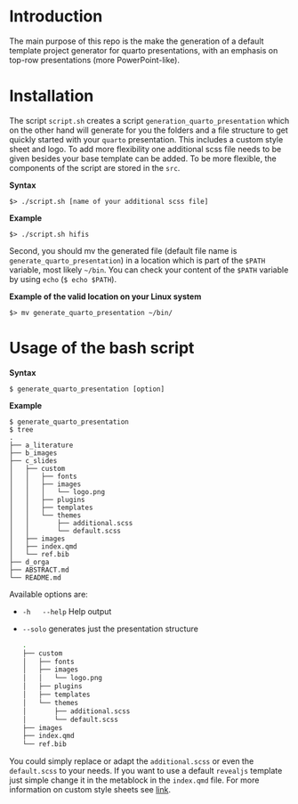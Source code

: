 # Introduction

The main purpose of this repo is the make the generation of a default template project generator for quarto presentations, with an emphasis on top-row presentations (more PowerPoint-like).

# Installation

The script `script.sh` creates a script `generation_quarto_presentation` which on the other hand will generate for you the folders and a file structure to get quickly started with your `quarto` presentation. This includes a custom style sheet and logo. To add more flexibility one additional scss file needs to be given besides your base template can be added. To be more flexible, the components of the script are stored in the `src`.

**Syntax**

```
$> ./script.sh [name of your additional scss file]
```

**Example**

```
$> ./script.sh hifis
```

Second, you should mv the generated file (default file name is `generate_quarto_presentation`) in a location which is part of the `$PATH` variable, most likely `~/bin`. You can check your content of the `$PATH` variable by using `echo` (`$ echo $PATH`).

**Example of the valid location on your Linux system**

```
$> mv generate_quarto_presentation ~/bin/
```

# Usage of the bash script

**Syntax**

```
$ generate_quarto_presentation [option]
```

**Example**

```
$ generate_quarto_presentation
$ tree
.
├── a_literature
├── b_images
├── c_slides
│   ├── custom
│   │   ├── fonts
│   │   ├── images
│   │   │   └── logo.png
│   │   ├── plugins
│   │   ├── templates
│   │   └── themes
│   │       ├── additional.scss
│   │       └── default.scss
│   ├── images
│   ├── index.qmd
│   └── ref.bib
├── d_orga
├── ABSTRACT.md
└── README.md
```

Available options are: 

- `-h   --help` Help output
- `--solo` generates just the presentation structure

    ```bash
    .
    ├── custom
    │   ├── fonts
    │   ├── images
    │   │   └── logo.png
    │   ├── plugins
    │   ├── templates
    │   └── themes
    │       ├── additional.scss
    │       └── default.scss
    ├── images
    ├── index.qmd
    └── ref.bib
    ```
    
You could simply replace or adapt the `additional.scss` or even the `default.scss` to your needs. If you want to use a default `revealjs` template just simple change it in the metablock in the `index.qmd` file. For more information on custom style sheets see [link](https://quarto.org/docs/presentations/revealjs/themes.html).
